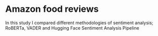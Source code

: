 # Amazon food reviews
In this study I compared different methodologies of sentiment analysis; RoBERTa, VADER and Hugging Face Sentiment Analysis Pipeline
